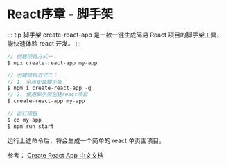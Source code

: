 # React序章 - 脚手架

::: tip 脚手架
create-react-app 是一款一键生成简易 React 项目的脚手架工具，能快速体验 react 开发。
:::

```js
// 创建项目方式一：
$ npx create-react-app my-app

// 创建项目方式二：
// 1. 全局安装脚手架
$ npm i create-react-app -g
// 2. 使用脚手架创建react项目
$ create-react-app my-app

// 运行项目
$ cd my-app
$ npm run start
```

运行上述命令后，将会生成一个简单的 react 单页面项目。

参考：
<a href="https://create-react-app.bootcss.com/" target="_blank">Create React App 中文文档</a> <br/>
